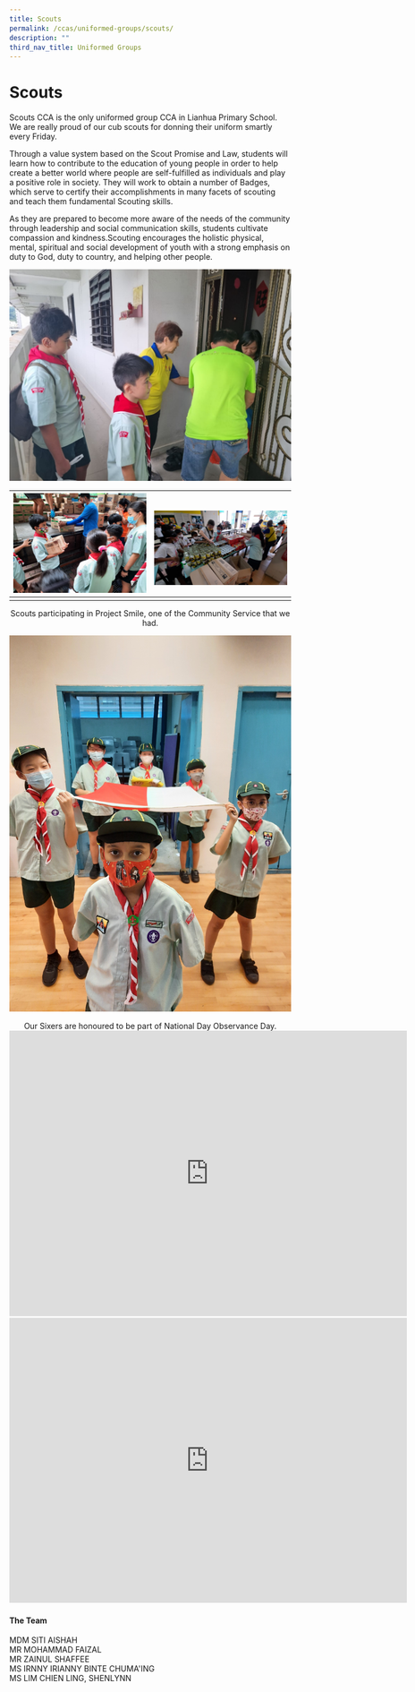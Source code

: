```yaml
---
title: Scouts
permalink: /ccas/uniformed-groups/scouts/
description: ""
third_nav_title: Uniformed Groups
---
```

# **Scouts**


Scouts CCA is the only uniformed group CCA in Lianhua Primary School. We are really proud of our cub scouts for donning their uniform smartly every Friday.
  
Through a value system based on the Scout Promise and Law, students will learn how to contribute to the education of young people in order to help create a better world where people are self-fulfilled as individuals and play a positive role in society. They will work to obtain a number of Badges, which serve to certify their accomplishments in many facets of scouting and teach them fundamental Scouting skills.&nbsp;

 
As they are prepared to become more aware of the needs of the community through leadership and social communication skills, students cultivate compassion and kindness.Scouting encourages the holistic physical, mental, spiritual and social development of youth with a strong emphasis on duty to God, duty to country, and helping other people.

 ![](/images/CCAs/Scouts/project%20smile%202023.jpg)

| ![](/images/CCAs/Scouts/project%20smile%202022.jpg) | <br> ![](/images/CCAs/Scouts/project%20smile%202022(1).jpg) |
|:-:|:-:|
|   |   |

<center>Scouts participating in Project Smile, one of the Community Service that we had.</center>

![](/images/CCAs/Scouts/national%20day%20observance%202022.jpg)



<center>Our Sixers are honoured to be part of National Day Observance Day.</center>





<iframe width="711" height="510" src="https://www.youtube.com/embed/fK6_Y9fFOEA" title="Set Up Tents  Video" frameborder="0" allow="accelerometer; autoplay; clipboard-write; encrypted-media; gyroscope; picture-in-picture" allowfullscreen=""></iframe>

<br>

<iframe width="711" height="509" src="https://www.youtube.com/embed/zNdVKmt2A8s" title="Scouts CCA 2021 Rev B" frameborder="0" allow="accelerometer; autoplay; clipboard-write; encrypted-media; gyroscope; picture-in-picture" allowfullscreen=""></iframe>
<br>

####  **The Team**   

MDM SITI AISHAH<br>
MR MOHAMMAD FAIZAL<br>
MR ZAINUL SHAFFEE<br>
MS IRNNY IRIANNY BINTE CHUMA'ING<br>
MS LIM CHIEN LING, SHENLYNN